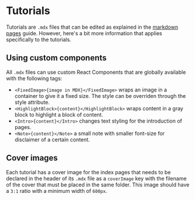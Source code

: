 # Tutorials

Tutorials are `.mdx` files that can be edited as explained in the [markdown pages](/docs/markdown-pages.md) guide. However, here's a bit more information that applies specifically to the tutorials.

## Using custom components

All `.mdx` files can use custom React Components that are globally available with the following tags:

- `<FixedImage>{image in MDX}</FixedImage>` wraps an image in a container to give it a fixed size. The style can be overriden through the style attribute.
- `<HighlightBlock>{content}</HighlightBlock>` wraps content in a gray block to highlight a block of content.
- `<Intro>{content}</Intro>` changes text styling for the introduction of pages.
- `<Note>{content}</Note>` a small note with smaller font-size for disclaimer of a certain content.

## Cover images

Each tutorial has a cover image for the index pages that needs to be declared in the header of its `.mdx` file as a `coverImage` key with the filename of the cover that must be placed in the same folder. This image should have a `3:1` ratio with a minimum width of `600px`.
